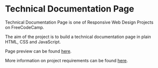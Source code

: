 # Technical Documentation Page

Technical Documentation Page is one of Responsive Web Design Projects on FreeCodeCamp.

The aim of the project is to build a technical documentation page in plain HTML, CSS and JavaScript.

Page preview can be found [here](https://eaczechova.github.io/FCC-Technical-Documentation-Page/).

More information on project requirements can be found [here](https://learn.freecodecamp.org/responsive-web-design/responsive-web-design-projects/build-a-technical-documentation-page).
